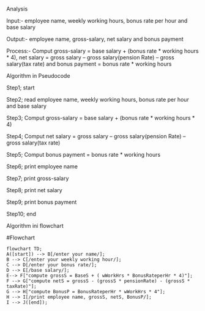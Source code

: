 Analysis 

Input:- employee name, weekly working hours, bonus rate per hour and base salary

Output:- employee name,  gross-salary, net salary and bonus payment

Process:-  Comput gross-salary = base salary + (bonus rate * working hours * 4), net salary = gross salary – gross salary(pension Rate) – gross salary(tax rate) and bonus payment = bonus rate * working hours

Algorithm in Pseudocode

Step1; start

Step2; read employee name, weekly working hours, bonus rate per hour and base salary

Step3; Comput gross-salary = base salary + (bonus rate * working hours * 4)

Step4; Comput net salary = gross salary – gross salary(pension Rate) – gross salary(tax rate) 

Step5; Comput bonus payment = bonus rate * working hours

Step6; print employee name

Step7; print gross-salary

Step8; print net salary

Step9; print bonus payment

Step10; end


Algorithm ini flowchart 

#Flowchart
```mermaid
flowchart TD;
A([start]) --> B[/enter your name/];
B --> C[/enter your weekly working hour/];
C --> D[/enter your bonus rate/];
D --> E[/base salary/];
E--> F["compute grossS = BaseS + ( wWorkHrs * BonusRateperHr * 4)"];
F --> G["compute netS = grossS - (grossS * pensionRate) - (grossS * taxRate)"];
G --> H["compute BonusP = BonusRateperHr * wWorkHrs * 4"];
H --> I[/print employee name, grossS, netS, BonusP/];
I --> J([end]);
```
